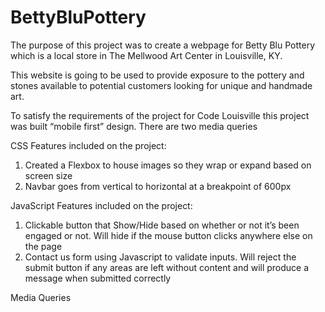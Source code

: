 # BettyBluPottery

The purpose of this project was to create a webpage for Betty Blu Pottery which is a local store in The Mellwood Art Center in Louisville, KY. 

This website is going to be used to provide exposure to the pottery and stones available to potential customers looking for unique and handmade art. 

To satisfy the requirements of the project for Code Louisville this project was built “mobile first” design. There are two media queries

CSS Features included on the project:

1.	Created a Flexbox to house images so they wrap or expand based on screen size 
2.	Navbar goes from vertical to horizontal at a breakpoint of 600px 

JavaScript Features included on the project:

1.	Clickable button that Show/Hide based on whether or not it’s been engaged or not. Will hide if the mouse button clicks anywhere else on the page 
2.	Contact us form using Javascript to validate inputs. Will reject the submit button if any areas are left without content and will produce a message when submitted correctly

Media Queries

